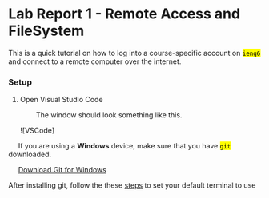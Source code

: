 # Lab Report 1 - Remote Access and FileSystem

This is a quick tutorial on how to log into a course-specific account on <mark>`ieng6`</mark> and connect to a remote computer over the internet.

### Setup
1. Open Visual Studio Code

     &nbsp;&nbsp;&nbsp;&nbsp;&nbsp;&nbsp;&nbsp;&nbsp;The window should look something like this.
     
     ![VSCode]
     
    
&nbsp;&nbsp;&nbsp;&nbsp;&nbsp;If you are using a **Windows** device, make sure that you have <mark>`git`</mark> downloaded.

&nbsp;&nbsp;&nbsp;&nbsp;&nbsp;[Download Git for Windows](https://gitforwindows.org/)

After installing git, follow the these [steps](https://stackoverflow.com/a/50527994) to set your default terminal to use 
